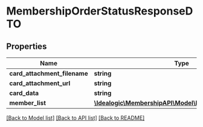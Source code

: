 # MembershipOrderStatusResponseDTO

## Properties
Name | Type | Description | Notes
------------ | ------------- | ------------- | -------------
**card_attachment_filename** | **string** |  | [optional] 
**card_attachment_url** | **string** |  | [optional] 
**card_data** | **string** |  | [optional] 
**member_list** | [**\Idealogic\MembershipAPI\Model\MembershipStatusDTO[]**](MembershipStatusDTO.md) |  | [optional] 

[[Back to Model list]](../README.md#documentation-for-models) [[Back to API list]](../README.md#documentation-for-api-endpoints) [[Back to README]](../README.md)


